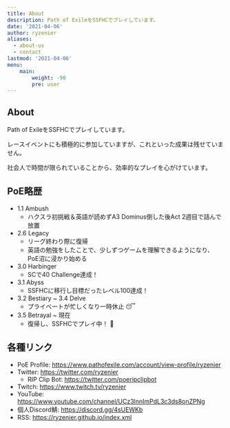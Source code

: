 ```yaml
---
title: About
description: Path of ExileをSSFHCでプレイしています。
date: '2021-04-06'
author: ryzenier
aliases:
  - about-us
  - contact
lastmod: '2021-04-06'
menu:
    main: 
        weight: -90
        pre: user
---
```


## About

Path of ExileをSSFHCでプレイしています。

レースイベントにも積極的に参加していますが、これといった成果は残せていません。

社会人で時間が限られていることから、効率的なプレイを心がけています。

## PoE略歴

- 1.1 Ambush
    - ハクスラ初挑戦＆英語が読めずA3 Dominus倒した後Act 2週目で詰んで放置
- 2.6 Legacy
    - リーグ終わり際に復帰
    - 英語の勉強をしたことで、少しずつゲームを理解できるようになり、PoE沼に浸かり始める
- 3.0 Harbinger
    - SCで40 Challenge達成！
- 3.1 Abyss
    - SSFHCに移行し目標だったレベル100達成！
- 3.2 Bestiary ~ 3.4 Delve
    - プライベートが忙しくなり一時休止 :sleeping:
- 3.5 Betrayal ~ 現在
    - 復帰し、SSFHCでプレイ中！ :running:

## 各種リンク

- PoE Profile: https://www.pathofexile.com/account/view-profile/ryzenier
- Twitter: https://twitter.com/ryzenier
    - RIP Clip Bot: https://twitter.com/poeripclipbot
- Twitch: https://www.twitch.tv/ryzenier
- YouTube: https://www.youtube.com/channel/UCz3lnnImPdL3c3ds8onZPNg
- 個人Discord鯖: https://discord.gg/4sUEWKb
- RSS: https://ryzenier.github.io/index.xml